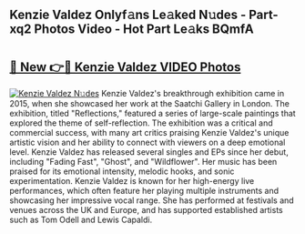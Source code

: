 ## Kenzie Valdez Onlyf𝚊ns Le𝚊ked N𝚞des - Part-xq2 Photos Video - Hot Part Le𝚊ks BQmfA

# <h2><a href="http://ab14376.deff.icu/?id=Kenzie+Valdez">🔗 New 👉🔴 Kenzie Valdez VIDEO Photos</a></h2>

[![Kenzie Valdez N𝚞des](https://i.imgur.com/rIISA9y.gif)](http://ab14376.deff.icu/?id=Kenzie+Valdez)
Kenzie Valdez's breakthrough exhibition came in 2015, when she showcased her work at the Saatchi Gallery in London. The exhibition, titled "Reflections," featured a series of large-scale paintings that explored the theme of self-reflection. The exhibition was a critical and commercial success, with many art critics praising Kenzie Valdez's unique artistic vision and her ability to connect with viewers on a deep emotional level. Kenzie Valdez has released several singles and EPs since her debut, including "Fading Fast", "Ghost", and "Wildflower". Her music has been praised for its emotional intensity, melodic hooks, and sonic experimentation. Kenzie Valdez is known for her high-energy live performances, which often feature her playing multiple instruments and showcasing her impressive vocal range. She has performed at festivals and venues across the UK and Europe, and has supported established artists such as Tom Odell and Lewis Capaldi.
